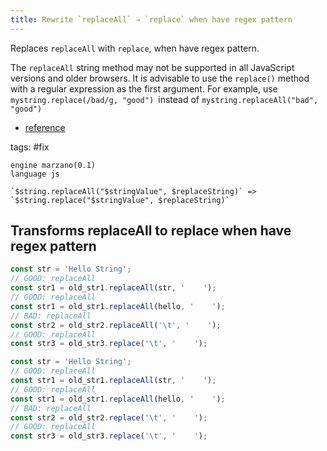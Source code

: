 ```yaml
---
title: Rewrite `replaceAll` ⇒ `replace` when have regex pattern
---
```


Replaces `replaceAll` with `replace`, when have regex pattern.

The `replaceAll` string method may not be supported in all JavaScript versions and older browsers. It is advisable to use the `replace()` method with a regular expression as the first argument. For example, use `mystring.replace(/bad/g, "good") `instead of `mystring.replaceAll("bad", "good")`

- [reference](https://discourse.threejs.org/t/replaceall-is-not-a-function/14585)

tags: #fix

```grit
engine marzano(0.1)
language js

`$string.replaceAll("$stringValue", $replaceString)` => `$string.replace("$stringValue", $replaceString)`
```

## Transforms replaceAll to replace when have regex pattern

```javascript
const str = 'Hello String';
// GOOD: replaceAll
const str1 = old_str1.replaceAll(str, '    ');
// GOOD: replaceAll
const str1 = old_str1.replaceAll(hello, '    ');
// BAD: replaceAll
const str2 = old_str2.replaceAll('\t', '    ');
// GOOD: replaceAll
const str3 = old_str3.replace('\t', '    ');
```

```javascript
const str = 'Hello String';
// GOOD: replaceAll
const str1 = old_str1.replaceAll(str, '    ');
// GOOD: replaceAll
const str1 = old_str1.replaceAll(hello, '    ');
// BAD: replaceAll
const str2 = old_str2.replace('\t', '    ');
// GOOD: replaceAll
const str3 = old_str3.replace('\t', '    ');
```
